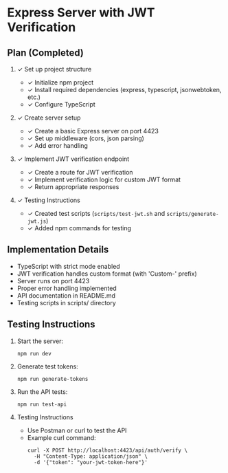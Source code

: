 # Express Server with JWT Verification

## Plan (Completed)
1. ✓ Set up project structure
   - ✓ Initialize npm project
   - ✓ Install required dependencies (express, typescript, jsonwebtoken, etc.)
   - ✓ Configure TypeScript

2. ✓ Create server setup
   - ✓ Create a basic Express server on port 4423
   - ✓ Set up middleware (cors, json parsing)
   - ✓ Add error handling

3. ✓ Implement JWT verification endpoint
   - ✓ Create a route for JWT verification
   - ✓ Implement verification logic for custom JWT format
   - ✓ Return appropriate responses

4. ✓ Testing Instructions
   - ✓ Created test scripts (`scripts/test-jwt.sh` and `scripts/generate-jwt.js`)
   - ✓ Added npm commands for testing

## Implementation Details
- TypeScript with strict mode enabled
- JWT verification handles custom format (with 'Custom-' prefix)
- Server runs on port 4423
- Proper error handling implemented
- API documentation in README.md
- Testing scripts in scripts/ directory

## Testing Instructions
1. Start the server:
   ```
   npm run dev
   ```

2. Generate test tokens:
   ```
   npm run generate-tokens
   ```

3. Run the API tests:
   ```
   npm run test-api
   ```

4. Testing Instructions
   - Use Postman or curl to test the API
   - Example curl command:
     ```
     curl -X POST http://localhost:4423/api/auth/verify \
       -H "Content-Type: application/json" \
       -d '{"token": "your-jwt-token-here"}'
     ``` 